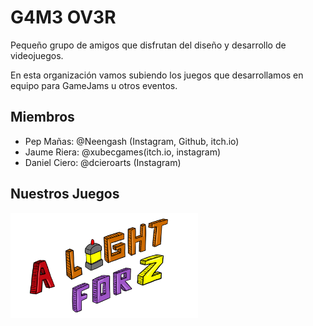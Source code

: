 # G4M3 OV3R

Pequeño grupo de amigos que disfrutan del diseño y desarrollo de videojuegos.

En esta organización vamos subiendo los juegos que desarrollamos en equipo para GameJams u otros eventos.

## Miembros

* Pep Mañas: @Neengash (Instagram, Github, itch.io)
* Jaume Riera: @xubecgames(itch.io, instagram)
* Daniel Ciero: @dcieroarts (Instagram)

## Nuestros Juegos

[<img src="https://github.com/G4M30V3R-T34M/.github/blob/master/media/ALightFor2.png" alt="ALightFor2" width="300"/>](https://g4m30v3r-t34m.github.io/ALightForTwo/)
